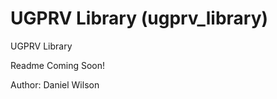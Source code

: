 UGPRV Library (ugprv_library)
=============

UGPRV Library

Readme Coming Soon!

Author: Daniel Wilson

